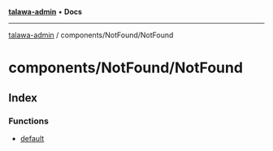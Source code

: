 [**talawa-admin**](../../../README.md) • **Docs**

***

[talawa-admin](../../../modules.md) / components/NotFound/NotFound

# components/NotFound/NotFound

## Index

### Functions

- [default](functions/default.md)
